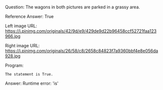 Question: The wagons in both pictures are parked in a grassy area.

Reference Answer: True

Left image URL: https://i.pinimg.com/originals/42/9d/e9/429de9d22b96458ccf52721faa123966.jpg

Right image URL: https://i.pinimg.com/originals/26/58/c8/2658c84823f7a9360bbf4e8e056da928.jpg

Program:

```
The statement is True.
```
Answer: Runtime error: 'is'

